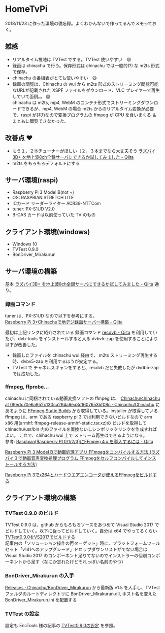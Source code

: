 # HomeTvPi

2018/11/23 に作った環境の備忘録。よくわかんないで作ってるんでメモっておく。

## 雑感
- リアルタイム視聴は TVTest でする。TVTest 使いやすい　:smile:
- 録画は chinachu で行う。保存形式は chinachu では一般的(?) な m2ts 形式で保存。
- chinachu の番組表がとても使いやすい　:smile:
- 録画の閲覧は、Chinachu の wui から m2ts 形式のストリーミング閲覧可能なURLが記載された XSPF ファイルをダウンロード、VLC プレイヤーで再生していて面倒。。 :scream:  
chinachu は m2ts, mp4, WebM のコンテナ形式でストリーミングダウンロードできるが、mp4, WebM の場合 m2ts からのリアルタイム変換が必要で、raspi が非力なので変換プログラムの ffmpeg が CPU を食いまくる ＆ まともに閲覧できなかった。

## 改善点 :heart:
- もう１，２本チューナーがほしい（２，３本までなら大丈夫そう [ラズパイ3B\+ を地上波8ch全録サーバにできるか試してみました \- Qiita](https://qiita.com/Daigorian/items/165dd3d46663d5ddf6e0)
- m2ts をもろもろデフォルトにする

## サーバ環境(raspi)
- Raspberry Pi 3 Model B(not +)  
- OS: RASPBIAN STRETCH LITE
- ICカード リーダーライター ACR39-NTTCom
- tuner: PX-S1UD V2.0
- B-CAS カードは以前使っていた TV のもの

## クライアント環境(windows)
- Windows 10
- TVTest 0.9.0
- BonDriver_Mirakurun

## サーバ環境の構築
基本 [ラズパイ3B\+ を地上波8ch全録サーバにできるか試してみました \- Qiita](https://qiita.com/Daigorian/items/165dd3d46663d5ddf6e0) 通り。

### 録画コマンド
tuner は、PX-S1UD なので以下を参考にする。  
[Raspberry Pi 3\+Chinachuで地デジ録画サーバー構築 \- Qiita](https://qiita.com/shotasano/items/3809b8f3e0b62d51d3c3#%E3%83%81%E3%83%A5%E3%83%BC%E3%83%8A%E3%83%BC%E3%81%AE%E6%BA%96%E5%82%99)

最初は上記リンクに紹介されている 録画コマンド 
[recdvb \- Qiita](https://qiita.com/shotasano/items/3809b8f3e0b62d51d3c3#%E9%8C%B2%E7%94%BB%E7%94%A8%E3%82%B3%E3%83%9E%E3%83%B3%E3%83%89%E3%81%AE%E3%82%A4%E3%83%B3%E3%82%B9%E3%83%88%E3%83%BC%E3%83%AB) を利用していたが、dvb-tools をインストールすると入る dvbv5-zap を使用することにより以下が改善した。  
- 録画したファイルを chinachu wui 経由で、 m2ts ストリーミング再生する時、dvbv5-zap を利用するほうが安定する。
- TVTest で チャネルスキャンをすると、recdvb だと失敗したが dvdb5-zap では成功した。

### ffmpeg, ffprobe...
chinachu に同梱されている動画変換ソフトの ffmpeg は、
[Chinachu/chinachu at 09edc70e6a952c130ca294a6ea3c1607653bf08c · Chinachu/Chinachu](https://github.com/Chinachu/Chinachu/blob/09edc70e6a952c130ca294a6ea3c1607653bf08c/chinachu#L178) にあるように
[FFmpeg Static Builds](https://www.johnvansickle.com/ffmpeg/) から取得している。installer が取得している ffmpeg は、arm である raspberry pi 3 では利用できないビルドなので arm x86 用(armhf: ffmpeg-release-armhf-static.tar.xz)の ビルドを取得して chinachu/usr/bin 内のファイルを置換ないしシンボリックリンクを作成すればよい。 これで、chihachu wui 上で ストリーム再生はできるようになる。    
参考: [Raspbian\(Raspberry PI 0/1/2/3\)にFFmpeg 4\.x を導入するには \- Qiita](https://qiita.com/hirohiro77/items/14ca3ad0c593fc4990af)

[Raspberry Pi 3 Model Bで動画処理アプリ FFmpegをコンパイルする方法 \(ラズパイ３で動画音声変換処理プログラム FFmpegをセルフコンパイルしてインストールする方法\)](http://www.neko.ne.jp/~freewing/raspberry_pi/raspberry_pi_3_compile_ffmpeg/)

[Raspberry Pi 3でx264とハードウエアエンコーダが使えるFFmpegをビルドする](https://signal-flag-z.blogspot.com/2017/05/raspberry-pix264ffmpeg.html)

## クライアント環境の構築
### TVTest 0.9.0 のビルド
TVTest 0.9.0 は、github からもろもろソースをあつめて Visual Studio 2017 でビルドしていく。以下に従ってビルドしていく。自分は x64 でやってるくらい  
[TVTest0\.9\.0をVS2017でビルドする](https://enctools.com/tvtest-vs2017-build/)  
記事内の「ソリューション操作の再ターゲット」時に、プラットフォームツールセット「v141へのアップグレード」ドロップダウンリストがでない場合は Visual Studio 2017 のコンポーネント足りてないのでインストラーの個別コンポーネントから足す（なにか忘れたけどそれっぽい名前のやつ）

### BonDriver_Mirakurun の入手
[Releases · Chinachu/BonDriver\_Mirakurun](https://github.com/Chinachu/BonDriver_Mirakurun/releases) から最新版 v1.5 を入手し、TVTest フォルダのルートディレクトリに BonDriver_Mirakurun.dll, ホスト名を変えた BonDriver_Mirakurun.ini を配置する

### TVTest の設定
設定も EncTools 様の記事の [TVTest0\.9\.0の設定](https://enctools.com/tvtest-settings/) を参照。









